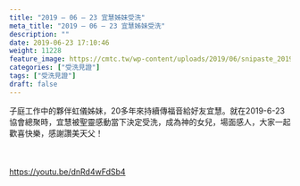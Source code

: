 ```yaml
---
title: "2019 – 06 – 23 宜慧姊妹受洗"
meta_title: "2019 – 06 – 23 宜慧姊妹受洗"
description: ""
date: 2019-06-23 17:10:46
weight: 11228
feature_image: https://cmtc.tw/wp-content/uploads/2019/06/snipaste_20190623_175701.png
categories: ["受洗見證"]
tags: ["受洗見證"]
draft: false
---
```


子庭工作中的夥伴虹儀姊妹，20多年來持續傳福音給好友宜慧。就在2019-6-23協會總聚時，宜慧被聖靈感動當下決定受洗，成為神的女兒，場面感人，大家一起歡喜快樂，感謝讚美天父！<br />
<br />
&nbsp;<br />
<br />
https://youtu.be/dnRd4wFdSb4<br />
<br />
&nbsp;<br />
<br />
&nbsp;<br />
<br />
&nbsp;<br />
<br />
&nbsp;<br />
<br />
&nbsp;<br />
<br />
&nbsp;
        